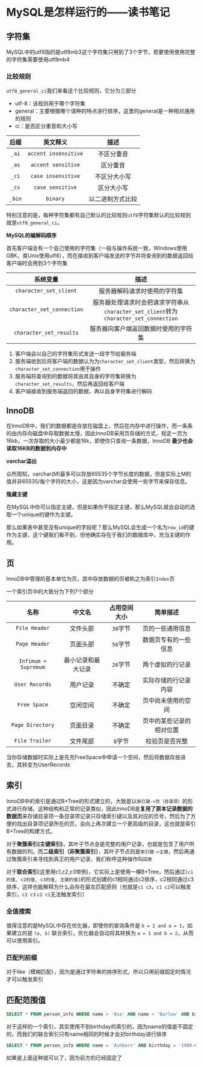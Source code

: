 # MySQL是怎样运行的——读书笔记

## 字符集

MySQL中的utf8指的是utf8mb3这个字符集只用到了3个字节，若要使用使用完整的字符集需要使用utf8mb4

### 比较规则

`utf8_general_ci`我们来看这个比较规则，它分为三部分

- utf-8：该规则用于哪个字符集
- general：主要根据哪个语种的特点进行排序，这里的general是一种相对通用的规则
- ci：是否区分重音和大小写

|   后缀   |         英文释义         |    描述    |
| :----: | :------------------: | :------: |
| `_ai`  | `accent insensitive` |  不区分重音   |
| `_as`  |  `accent sensitive`  |   区分重音   |
| `_ci`  |  `case insensitive`  |  不区分大小写  |
| `_cs`  |   `case sensitive`   |  区分大小写   |
| `_bin` |       `binary`       | 以二进制方式比较 |

特别注意的是，每种字符集都有自己默认的比较规则`utf8`字符集默认的比较规则就是`utf8_general_ci`。

**MySQL的编解码顺序**

首先客户端会有一个自己使用的字符集（一般与操作系统一致，Windows使用GBK，类Unix使用utf8），而在接收到客户端发送的字节并将查询到的数据返回给客户端时会用到3个字符集

|            系统变量            |                                 描述                                 |
| :------------------------: | :----------------------------------------------------------------: |
|   `character_set_client`   |                           服务器解码请求时使用的字符集                           |
| `character_set_connection` | 服务器处理请求时会把请求字符串从`character_set_client`转为`character_set_connection` |
|  `character_set_results`   |                         服务器向客户端返回数据时使用的字符集                         |

1. 客户端会以自己的字符集形式发送一段字节给服务端
2. 服务端收到后将客户端的数据认为为`character_set_client`类型，然后转换为`character_set_connection`用于操作
3. 服务端将查询到的数据将其由其自身的字符集转换为`character_set_results`，然后再返回给客户端
4. 客户端接收到服务端返回的数据，再以自身字符集进行解码

## InnoDB

在InnoDB中，我们的数据都是存放在磁盘上，然后在内存中进行操作，而一条条的由内存向磁盘中存取数据太慢，因此InnoDB采用页存储的方式，规定一页为16kb，一次存取的大小最少都是16k，即使你只查询一条数据，InnoDB **最少也会读取16KB的数据到内存中**

**varchar溢出**

众所周知，varchar(M)最多可以存放65535个字节长度的数据，但是实际上M的值并非65535/每个字符的大小，这是因为varchar会使用一些字节来保存信息。

**隐藏主键**

在MySQL中你可以指定主键，但是如果你不指定主键，那么MySQL就会自动的选取一个unique的键作为主键。

那么如果表中甚至没有unique的字段呢？那么MySQL会生成一个名为`row_id`的键作为主键，这个键我们看不到，但他确实存在于我们的数据库中，充当主键的作用。

## 页

InnoDB中管理的基本单位为页，其中存放数据的页被称之为索引`Index`页

一个索引页中的大致分为下列7个部分

|          名称          |    中文名    | 占用空间大小 |     简单描述     |
| :------------------: | :-------: | :----: | :----------: |
|    `File Header`     |   文件头部    | `38`字节 |   页的一些通用信息   |
|    `Page Header`     |   页面头部    | `56`字节 |  数据页专有的一些信息  |
| `Infimum + Supremum` | 最小记录和最大记录 | `26`字节 |   两个虚拟的行记录   |
|    `User Records`    |   用户记录    |  不确定   |  实际存储的行记录内容  |
|     `Free Space`     |   空闲空间    |  不确定   |  页中尚未使用的空间   |
|   `Page Directory`   |   页面目录    |  不确定   | 页中的某些记录的相对位置 |
|    `File Trailer`    |   文件尾部    | `8`字节  |   校验页是否完整    |

当你存储数据时实际上是先充FreeSpace中申请一个空间，然后将数据存放进去，其转变为UserRecords

## 索引

InnoDB中的索引是通过B+Tree的形式建立的，大致是以`索引键->页（目录项）`的形式进行存储，这种结构和正常的记录类似，因此InnoDB是**复用了原本记录数据的数据页**来存储目录项一条目录项记录只存储索引键以及其对应的页号，然后为了方便的找出目录项记录所在的页，会向上再次建立一个更高级的目录，这也就是索引B+Tree的构建方式。

对于**聚簇索引(主键索引)**，其叶子节点会是完整的用户记录，也就是包含了用户所有数据的列。而**二级索引（非聚簇索引）**，其叶子节点则是`索引键->主键`，然后再通过聚簇索引来寻找到真正的用户记录，我们称呼这种操作叫`回表`

对于**联合索引**(这里用c1,c2,c3举例)，它实际上是使用一棵B+Tree，然后通过`[c1的值, c2的值, c3的值, 主键的值]`的形式创建的c1相同通过c2排序，c2相同通过c3排序，这样也能解释为什么会存在最左匹配原则（也就是`c1 c3`，`c1 c2`可以触发索引，`c2 c3` `c2 c1`无法触发索引）

### 全值搜索

值得注意的是MySQL中存在优化器，即使你的查询条件是 `b = 2 and a = 1`，如果建立的是 `(a, b)` 联合索引，优化器会自动将其转换为 `a = 1 and b = 2`，从而可以使用索引。

### 匹配列前缀

对于like（模糊匹配），因为是通过字符串的排序形式，所以只用前缀固定的情况才可以触发索引

## 匹配范围值

```sql
SELECT * FROM person_info WHERE name > 'Asa' AND name < 'Barlow' AND birthday > '1980-01-01';
```

对于这样的一个索引，其实使用不到birthday的索引的，因为name的值是不固定的，而我们的联合索引只有name相同的时候才会对birthday进行排序

```sql
SELECT * FROM person_info WHERE name = 'Ashburn' AND birthday = '1980-01-01' AND phone_number > '15100000000';
```

如果是上面这种就可以了，因为前方的已经固定了







